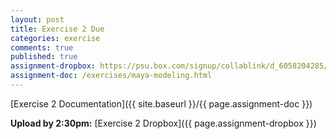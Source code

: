 ```yaml
---
layout: post
title: Exercise 2 Due
categories: exercise
comments: true
published: true
assignment-dropbox: https://psu.box.com/signup/collablink/d_6058204285/11915a00eb1b89
assignment-doc: /exercises/maya-modeling.html
---
```


[Exercise 2 Documentation]({{ site.baseurl }}/{{ page.assignment-doc }})

**Upload by 2:30pm:** [Exercise 2 Dropbox]({{ page.assignment-dropbox }})
